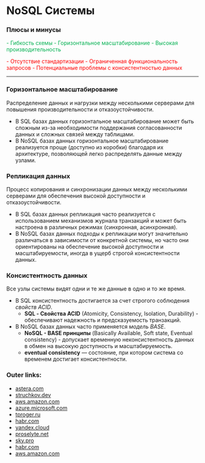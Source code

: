 

# NoSQL Системы

### Плюсы и минусы
<font color="#00b050">- Гибкость схемы</font>
<font color="#00b050">- Горизонтальное масштабирование</font>
<font color="#00b050">- Высокая производительность</font>

<font color="#ff0000">- Отсутствие стандартизации</font>
<font color="#ff0000">- Ограниченная функциональность запросов</font>
<font color="#ff0000">- Потенциальные проблемы с консистентностью данных</font>

---

### Горизонтальное масштабирование
Распределение данных и нагрузки между несколькими серверами для повышения производительности и отказоустойчивости. 
- В SQL базах данных горизонтальное масштабирование может быть сложным из-за необходимости поддержания согласованности данных и сложных связей между таблицами. 
- В NoSQL базах данных горизонтальное масштабирование реализуется проще (доступно из коробки) благодаря их архитектуре, позволяющей легко распределять данные между узлами.

### Репликация данных
Процесс копирования и синхронизации данных между несколькими серверами для обеспечения высокой доступности и отказоустойчивости. 
- В SQL базах данных репликация часто реализуется с использованием механизмов журнала транзакций и может быть настроена в различных режимах (синхронная, асинхронная). 
- В NoSQL базах данных подходы к репликации могут значительно различаться в зависимости от конкретной системы, но часто они ориентированы на обеспечение высокой доступности и масштабируемости, иногда в ущерб строгой консистентности данных.

### Консистентность данных
Все узлы системы видят одни и те же данные в одно и то же время. 
- В SQL консистентность достигается за счет строгого соблюдения *свойств ACID*.
	- **SQL - Свойства ACID** (Atomicity, Consistency, Isolation, Durability) - обеспечивают надежность и предсказуемость транзакций. 
- В NoSQL базах данных часто применяется *модель BASE*. 
	- **NoSQL - BASE принципы** (Basically Available, Soft state, Eventual consistency) - допускает временную неконсистентность данных в обмен на высокую доступность и масштабируемость.
	- **eventual consistency** — состояние, при котором система со временем достигает консистентности.

### Outer links:
- [astera.com](https://www.astera.com/ru/knowledge-center/sql-vs-nosql/?utm_source=chatgpt.com)
- [struchkov.dev](https://struchkov.dev/blog/ru/database-replication/?utm_source=chatgpt.com)
- [aws.amazon.com](https://aws.amazon.com/compare/the-difference-between-acid-and-base-database/?utm_source=chatgpt.com)
- [azure.microsoft.com](https://azure.microsoft.com/ru-ru/resources/cloud-computing-dictionary/scaling-out-vs-scaling-up?utm_source=chatgpt.com)
- [tproger.ru](https://tproger.ru/translations/types-of-nosql-db?utm_source=chatgpt.com)
- [habr.com](https://habr.com/ru/companies/ruvds/articles/727474/?utm_source=chatgpt.com)
- [yandex.cloud](https://yandex.cloud/ru/blog/posts/2022/10/nosql?utm_source=chatgpt.com)
- [proselyte.net](https://proselyte.net/tutorials/system-design/sql-vs-nosql/?utm_source=chatgpt.com)
- [sky.pro](https://sky.pro/wiki/sql/sql-i-nosql-bazy-dannyh-chto-vybrat/?utm_source=chatgpt.com)
- [habr.com](https://habr.com/ru/sandbox/113232/?utm_source=chatgpt.com)
- [aws.amazon.com](https://aws.amazon.com/compare/the-difference-between-acid-and-base-database/?utm_source=chatgpt.com)